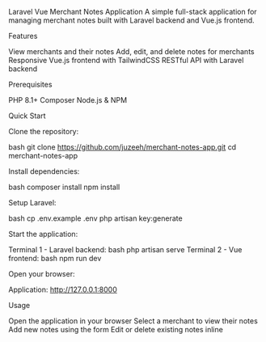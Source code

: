 Laravel Vue Merchant Notes Application
A simple full-stack application for managing merchant notes built with Laravel backend and Vue.js frontend.

Features

View merchants and their notes
Add, edit, and delete notes for merchants
Responsive Vue.js frontend with TailwindCSS
RESTful API with Laravel backend

Prerequisites

PHP 8.1+
Composer
Node.js & NPM

Quick Start

Clone the repository:

bash
git clone https://github.com/juzeeh/merchant-notes-app.git
cd merchant-notes-app

Install dependencies:

bash 
composer install
npm install

Setup Laravel:

bash
cp .env.example .env
php artisan key:generate

Start the application:

Terminal 1 - Laravel backend:
bash
php artisan serve
Terminal 2 - Vue frontend:
bash
npm run dev

Open your browser:

Application: http://127.0.0.1:8000

Usage

Open the application in your browser
Select a merchant to view their notes
Add new notes using the form
Edit or delete existing notes inline

